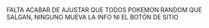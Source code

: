 FALTA ACABAR DE AJUSTAR QUE TODOS POKEMON RANDOM QUE SALGAN, NINGUNO MUEVA LA INFO NI EL BOTÓN DE SITIO